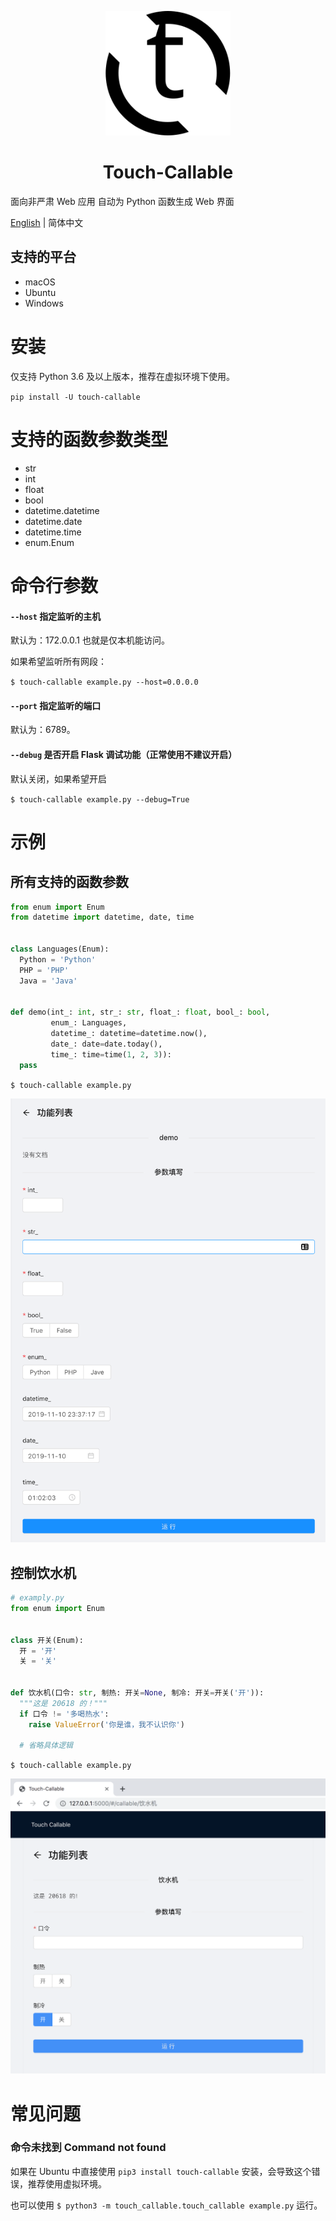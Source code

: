 <p align="center">
  <img width="200" src="./touch-callable.svg">
</p>

<h1 align="center">Touch-Callable</h1>

面向非严肃 Web 应用
自动为 Python 函数生成 Web 界面

[English](./README.md) | 简体中文

## 支持的平台

- macOS
- Ubuntu
- Windows

# 安装

仅支持 Python 3.6 及以上版本，推荐在虚拟环境下使用。

`pip install -U touch-callable`

# 支持的函数参数类型

- str
- int
- float
- bool
- datetime.datetime
- datetime.date
- datetime.time
- enum.Enum

# 命令行参数

#### `--host` 指定监听的主机

默认为：172.0.0.1 也就是仅本机能访问。

如果希望监听所有网段：

`$ touch-callable example.py --host=0.0.0.0`

#### `--port` 指定监听的端口

默认为：6789。

#### `--debug` 是否开启 Flask 调试功能（正常使用不建议开启）

默认关闭，如果希望开启

`$ touch-callable example.py --debug=True`

# 示例

## 所有支持的函数参数

```python
from enum import Enum
from datetime import datetime, date, time


class Languages(Enum):
  Python = 'Python'
  PHP = 'PHP'
  Java = 'Java'


def demo(int_: int, str_: str, float_: float, bool_: bool,
         enum_: Languages,
         datetime_: datetime=datetime.now(),
         date_: date=date.today(),
         time_: time=time(1, 2, 3)):
  pass
```

`$ touch-callable example.py`

![demo](./demo_all_args.png)

## 控制饮水机

```python
# examply.py
from enum import Enum


class 开关(Enum):
  开 = '开'
  关 = '关'


def 饮水机(口令: str, 制热: 开关=None, 制冷: 开关=开关('开')):
  """这是 20618 的！"""
  if 口令 != '多喝热水':
    raise ValueError('你是谁，我不认识你')

  # 省略具体逻辑
```

`$ touch-callable example.py`

![demo](./demo_control_water_dispenser.png)

# 常见问题

### 命令未找到 Command not found

如果在 Ubuntu 中直接使用 `pip3 install touch-callable` 安装，会导致这个错误，推荐使用虚拟环境。

也可以使用 `$ python3 -m touch_callable.touch_callable example.py` 运行。



